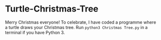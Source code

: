 # Turtle-Christmas-Tree
Merry Christmas everyone! To celebrate, I have coded a programme where a turtle draws your Christmas tree. Run `python3 Christmas Tree.py` in a terminal if you have Python 3.
